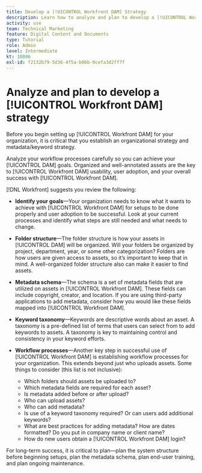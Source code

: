 ```yaml
---
title: Develop a [!UICONTROL Workfront DAM] Strategy
description: Learn how to analyze and plan to develop a [!UICONTROL Workfront DAM] strategy.
activity: use
team: Technical Marketing
feature: Digital Content and Documents
type: Tutorial
role: Admin
level: Intermediate
kt: 10086
exl-id: f2132b79-5d36-4f5a-b06b-9cefa3d2ff7f
---
```

# Analyze and plan to develop a [!UICONTROL Workfront DAM] strategy

Before you begin setting up [!UICONTROL Workfront DAM] for your organization, it is critical that you establish an organizational strategy and metadata/keyword strategy.

Analyze your workflow processes carefully so you can achieve your [!UICONTROL DAM] goals. Organized and well-annotated assets are the key to [!UICONTROL Workfront DAM] usability, user adoption, and your overall success with [!UICONTROL Workfront DAM].

[!DNL Workfront] suggests you review the following:

* **Identify your goals**—Your organization needs to know what it wants to achieve with [!UICONTROL Workfront DAM] for setups to be done properly and user adoption to be successful. Look at your current processes and identify what steps are still needed and what needs to change.
* **Folder structure**—The folder structure is how your assets in [!UICONTROL DAM] will be organized. Will your folders be organized by project, department, year, or some other categorization? Folders are how users are given access to assets, so it’s important to keep that in mind. A well-organized folder structure also can make it easier to find assets. 
* **Metadata schema**—The schema is a set of metadata fields that are utilized on assets in [!UICONTROL Workfront DAM]. These fields can include copyright, creator, and location. If you are using third-party applications to add metadata, consider how you would like these fields mapped into [!UICONTROL Workfront DAM].
* **Keyword taxonomy**—Keywords are descriptive words about an asset. A taxonomy is a pre-defined list of terms that users can select from to add keywords to assets. A taxonomy is key to maintaining control and consistency in your keyword efforts.
* **Workflow processes**—Another key step in successful use of [!UICONTROL Workfront DAM] is establishing workflow processes for your organization. This extends beyond just who uploads assets. Some things to consider (this list is not inclusive):

  * Which folders should assets be uploaded to?
  * Which metadata fields are required for each asset?
  * Is metadata added before or after upload?
  * Who can upload assets?
  * Who can add metadata?
  * Is use of a keyword taxonomy required? Or can users add additional keywords?
  * What are best practices for adding metadata? How are dates formatted? Do you put in company name or client name?
  * How do new users obtain a [!UICONTROL Workfront DAM] login?

For long-term success, it is critical to plan—plan the system structure before beginning setups, plan the metadata schema, plan end-user training, and plan ongoing maintenance.
